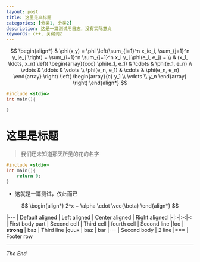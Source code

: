 ```yaml
---
layout: post
title: 这里是真标题
categories: [分类1, 分类2]
description: 这是一篇测试用日志，没有实际意义
keywords: c++, 关键词2
---
```


$$
\begin{align*}
  & \phi(x,y) = \phi \left(\sum_{i=1}^n x_ie_i, \sum_{j=1}^n y_je_j \right)
  = \sum_{i=1}^n \sum_{j=1}^n x_i y_j \phi(e_i, e_j) = \\
  & (x_1, \ldots, x_n) \left( \begin{array}{ccc}
      \phi(e_1, e_1) & \cdots & \phi(e_1, e_n) \\
      \vdots & \ddots & \vdots \\
      \phi(e_n, e_1) & \cdots & \phi(e_n, e_n)
    \end{array} \right)
  \left( \begin{array}{c}
      y_1 \\
      \vdots \\
      y_n
    \end{array} \right)
\end{align*}
$$


~~~ c
#include <stdio>
int main(){

}
~~~

# 这里是标题
> 我们还未知道那天所见的花的名字

```c
#include <stdio>
int main(){
	return 0;
}
```
- 这就是一篇测试，仅此而已


 $$
 \begin{align*}
  2^x + \alpha \cdot \vec{\beta} 
  \end{align*}
 $$ 



|---
| Default aligned | Left aligned | Center aligned | Right aligned
|-|:-|:-:|-:
| First body part | Second cell | Third cell | fourth cell
| Second line |foo | **strong** | baz
| Third line |quux | baz | bar
|---
| Second body
| 2 line
|===
| Footer row


----

*The End*